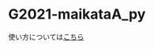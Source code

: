 # G2021-maikataA_py

使い方については[こちら](https://github.com/maikataA/G2021-hirakataA/blob/main/README.md)
